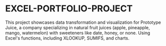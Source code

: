 # EXCEL-PORTFOLIO-PROJECT
This project showcases data transformation and visualization for Prototype Juice, a company specializing in natural fruit juices (apple, pineapple, mango, watermelon) with sweeteners like date, honey, or none. Using Excel's functions, including XLOOKUP, SUMIFS, and charts.

